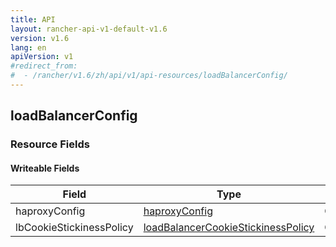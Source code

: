 ```yaml
---
title: API
layout: rancher-api-v1-default-v1.6
version: v1.6
lang: en
apiVersion: v1
#redirect_from:
#  - /rancher/v1.6/zh/api/v1/api-resources/loadBalancerConfig/
---
```


## loadBalancerConfig



### Resource Fields

#### Writeable Fields

Field | Type | Create | Update | Default | Notes
---|---|---|---|---|---
haproxyConfig | [haproxyConfig]({{site.baseurl}}/rancher/{{page.version}}/{{page.lang}}/api/{{page.apiVersion}}/api-resources/haproxyConfig/) | Optional | Yes | - | 
lbCookieStickinessPolicy | [loadBalancerCookieStickinessPolicy]({{site.baseurl}}/rancher/{{page.version}}/{{page.lang}}/api/{{page.apiVersion}}/api-resources/loadBalancerCookieStickinessPolicy/) | Optional | Yes | - | 



<br>
